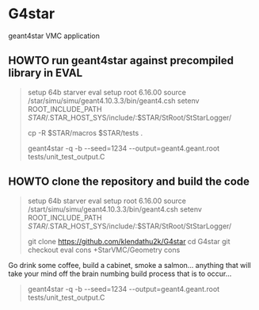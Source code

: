 # G4star  

geant4star VMC application  

## HOWTO run geant4star against precompiled library in EVAL

> setup 64b
> starver eval
> setup root 6.16.00
> source /star/simu/simu/geant4.10.3.3/bin/geant4.csh
> setenv ROOT_INCLUDE_PATH $STAR/.$STAR_HOST_SYS/include/:$STAR/StRoot/StStarLogger/
>
> cp -R $STAR/macros $STAR/tests .
>
> geant4star -q -b --seed=1234 --output=geant4.geant.root tests/unit_test_output.C


## HOWTO clone the repository and build the code

> setup 64b
> starver eval
> setup root 6.16.00
> source /start/simu/simu/geant4.10.3.3/bin/geant4.csh
> setenv ROOT_INCLUDE_PATH $STAR/.$STAR_HOST_SYS/include/:$STAR/StRoot/StStarLogger/
>
> git clone https://github.com/klendathu2k/G4star
> cd G4star
> git checkout eval
> cons +StarVMC/Geometry
> cons

Go drink some coffee, build a cabinet, smoke a salmon… anything that will take your mind off the brain numbing build process that is to occur…

> geant4star -q -b --seed=1234 --output=geant4.geant.root tests/unit_test_output.C


